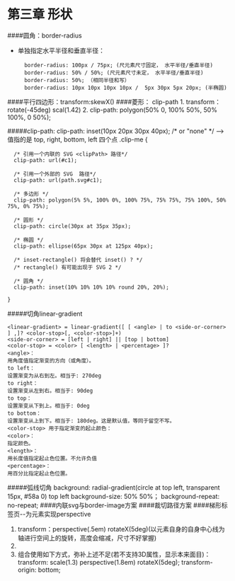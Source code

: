 #  第三章 形状

####圆角：border-radius
* 单独指定水平半径和垂直半径：
 	
		border-radius: 100px / 75px; (尺元素尺寸固定， 水平半径/垂直半径)
		border-radius: 50% / 50%; (尺元素尺寸未定， 水平半径/垂直半径)
		border-radius: 50%; （相同半径和写）
		border-radius: 10px 10px 10px 10px /  5px 30px 5px 20px; (半椭圆)
####平行四边形：transform:skewX()
####菱形： clip-path
	1. transform：rotate(-45deg) scal(1.42)
	2. 	clip-path: polygon(50% 0, 100% 50%, 50% 100%, 0 50%);

#####clip-path:
 clip-path: inset(10px 20px 30px 40px); /* or "none" */ --> 值指的是 top, right, bottom, left 四个点
.clip-me { 

	  /* 引用一个内联的 SVG <clipPath> 路径*/
	  clip-path: url(#c1); 
	
	  /* 引用一个外部的 SVG  路径*/
	  clip-path: url(path.svg#c1);
	
	  /* 多边形 */
	  clip-path: polygon(5% 5%, 100% 0%, 100% 75%, 75% 75%, 75% 100%, 50% 75%, 0% 75%);
	
	  /* 圆形 */
	  clip-path: circle(30px at 35px 35px);
	
	  /* 椭圆 */
	  clip-path: ellipse(65px 30px at 125px 40px);
	
	  /* inset-rectangle() 将会替代 inset() ? */
	  /* rectangle() 有可能出现于 SVG 2 */
	
	  /* 圆角 */
	  clip-path: inset(10% 10% 10% 10% round 20%, 20%);
	
	}
#####切角linear-gradient

	<linear-gradient> = linear-gradient([ [ <angle> | to <side-or-corner> ] ,]? <color-stop>[, <color-stop>]+)
	<side-or-corner> = [left | right] || [top | bottom]
	<color-stop> = <color> [ <length> | <percentage> ]?
	<angle>：
	用角度值指定渐变的方向（或角度）。
	to left：
	设置渐变为从右到左。相当于: 270deg
	to right：
	设置渐变从左到右。相当于: 90deg
	to top：
	设置渐变从下到上。相当于: 0deg
	to bottom：
	设置渐变从上到下。相当于: 180deg。这是默认值，等同于留空不写。
	<color-stop> 用于指定渐变的起止颜色：
	<color>：
	指定颜色。
	<length>：
	用长度值指定起止色位置。不允许负值
	<percentage>：
	用百分比指定起止色位置。

#####弧线切角
	background: radial-gradient(circle at top left, transparent 15px, #58a 0) top left
	background-size: 50% 50%；
	background-repeat: no-repeat;
####内联svg与border-image方案
####裁切路径方案
####梯形标签页--为元素实现perspective
1. transform：perspective(.5em) rotateX(5deg)(以元素自身的自身中心线为轴进行空间上的旋转，高度会缩减，尺寸不好掌握)
2. 
3. 组合使用如下方式，弥补上述不足(若不支持3D属性，显示本来面目)： 
	   transform: scale(1.3) perspective(1.8em) rotateX(5deg);
	   transform-origin: bottom;

